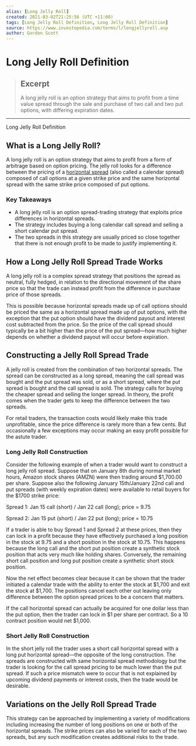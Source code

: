 ```yaml
---
alias: [Long Jelly Roll]
created: 2021-03-02T21:25:56 (UTC +11:00)
tags: [Long Jelly Roll Definition, Long Jelly Roll Definition]
source: https://www.investopedia.com/terms/l/longjellyroll.asp
author: Gordon Scott
---
```


# Long Jelly Roll Definition

> ## Excerpt
> A long jelly roll is an option strategy that aims to profit from a time value spread through the sale and purchase of two call and two put options, with differing expiration dates.

---

Long Jelly Roll Definition
## What is a Long Jelly Roll?

A long jelly roll is an option strategy that aims to profit from a form of arbitrage based on option pricing. The jelly roll looks for a difference between the pricing of a [horizontal spread](https://www.investopedia.com/terms/h/horizontalspread.asp) (also called a calendar spread) composed of call options at a given strike price and the same horizontal spread with the same strike price composed of put options.

### Key Takeaways

-   A long jelly roll is an option spread-trading strategy that exploits price differences in horizontal spreads.
-   The strategy includes buying a long calendar call spread and selling a short calendar put spread.
-   The two spreads in this strategy are usually priced so close together that there is not enough profit to be made to justify implementing it.

## How a Long Jelly Roll Spread Trade Works

A long jelly roll is a complex spread strategy that positions the spread as neutral, fully hedged, in relation to the directional movement of the share price so that the trade can instead profit from the difference in purchase price of those spreads.

This is possible because horizontal spreads made up of call options should be priced the same as a horizontal spread made up of put options, with the exception that the put option should have the dividend payout and interest cost subtracted from the price. So the price of the call spread should typically be a bit higher than the price of the put spread—how much higher depends on whether a dividend payout will occur before expiration.

## Constructing a Jelly Roll Spread Trade

A jelly roll is created from the combination of two horizontal spreads. The spread can be constructed as a long spread, meaning the call spread was bought and the put spread was sold, or as a short spread, where the put spread is bought and the call spread is sold. The strategy calls for buying the cheaper spread and selling the longer spread. In theory, the profit comes when the trader gets to keep the difference between the two spreads.

For retail traders, the transaction costs would likely make this trade unprofitable, since the price difference is rarely more than a few cents. But occasionally a few exceptions may occur making an easy profit possible for the astute trader.

### Long Jelly Roll Construction

Consider the following example of when a trader would want to construct a long jelly roll spread. Suppose that on January 8th during normal market hours, Amazon stock shares (AMZN) were then trading around $1,700.00 per share. Suppose also the following January 15th/January 22nd call and put spreads (with weekly expiration dates) were available to retail buyers for the $1700 strike price:

Spread 1: Jan 15 call (short) / Jan 22 call (long); price = 9.75

Spread 2: Jan 15 put (short) / Jan 22 put (long); price = 10.75

If a trader is able to buy Spread 1 and Spread 2 at these prices, then they can lock in a profit because they have effectively purchased a long position in the stock at 9.75 and a short position in the stock at 10.75. This happens because the long call and the short put position create a synthetic stock position that acts very much like holding shares. Conversely, the remaining short call position and long put position create a synthetic short stock position.

Now the net effect becomes clear because it can be shown that the trader initiated a calendar trade with the ability to enter the stock at $1,700 and exit the stock at $1,700. The positions cancel each other out leaving only difference between the option spread prices to be a concern that matters.

If the call horizontal spread can actually be acquired for one dollar less than the put option, then the trader can lock in $1 per share per contract. So a 10 contract position would net $1,000.

### Short Jelly Roll Construction

In the short jelly roll the trader uses a short call horizontal spread with a long put horizontal spread—the opposite of the long construction. The spreads are constructed with same horizontal spread methodology but the trader is looking for the call spread pricing to be much lower than the put spread. If such a price mismatch were to occur that is not explained by upcoming dividend payments or interest costs, then the trade would be desirable.

## Variations on the Jelly Roll Spread Trade

This strategy can be approached by implementing a variety of modifications including increasing the number of long positions on one or both of the horizontal spreads. The strike prices can also be varied for each of the two spreads, but any such modification creates additional risks to the trade.
